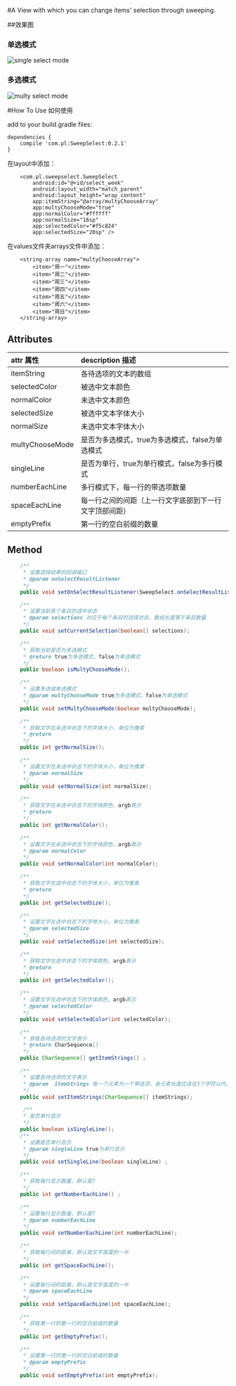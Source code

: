 #A View with which you can change items' selection through sweeping.

##效果图
### 单选模式
![single select mode](https://raw.githubusercontent.com/l465659833/SweepSelect/master/art/single_select.gif)

### 多选模式
![multy select mode](https://raw.githubusercontent.com/l465659833/SweepSelect/master/art/multi_select.gif)


#How To Use 如何使用

add to your build.gradle files:

```
dependencies {
    compile 'com.pl:SweepSelect:0.2.1'
}
```

在layout中添加：
```
    <com.pl.sweepselect.SweepSelect
        android:id="@+id/select_week"
        android:layout_width="match_parent"
        android:layout_height="wrap_content"
        app:itemString="@array/multyChooseArray"
        app:multyChooseMode="true"
        app:normalColor="#ffffff"
        app:normalSize="16sp"
        app:selectedColor="#f5c824"
        app:selectedSize="20sp" />
```

在values文件夹arrays文件中添加：

```
    <string-array name="multyChooseArray">
        <item>"周一"</item>
        <item>"周二"</item>
        <item>"周三"</item>
        <item>"周四"</item>
        <item>"周五"</item>
        <item>"周六"</item>
        <item>"周日"</item>
    </string-array>
```

## Attributes

| attr 属性          | description 描述 |
|:---				 |:---|
| itemString  	     | 各待选项的文本的数组 |
| selectedColor	 	 | 被选中文本颜色 |
| normalColor 		 | 未选中文本颜色 |
| selectedSize 			 |  被选中文本字体大小 |
| normalSize 	 |  未选中文本字体大小 |
| multyChooseMode | 是否为多选模式，true为多选模式，false为单选模式 |
| singleLine | 是否为单行，true为单行模式，false为多行模式 |
| numberEachLine | 多行模式下，每一行的带选项数量 |
| spaceEachLine |  每一行之间的间距（上一行文字底部到下一行文字顶部间距） |
| emptyPrefix | 第一行的空白前缀的数量 |

## Method
```java
    /**
     * 设置选择结果的回调接口
     * @param onSelectResultListener
     */
    public void setOnSelectResultListener(SweepSelect.onSelectResultListener onSelectResultListener);

    /**
     * 设置当前各个条目的选中状态
     * @param selections 对应于每个条目的选择状态，数组长度等于条目数量
     */
    public void setCurrentSelection(boolean[] selections);

    /**
     * 获取当前是否为多选模式
     * @return true为多选模式，false为单选模式
     */
    public boolean isMultyChooseMode();

    /**
     * 设置多选或单选模式
     * @param multyChooseMode true为多选模式，false为单选模式
     */
    public void setMultyChooseMode(boolean multyChooseMode);

    /**
     * 获取文字在未选中状态下的字体大小，单位为像素
     * @return
     */
    public int getNormalSize();

    /**
     * 设置文字在未选中状态下的字体大小，单位为像素
     * @param normalSize
     */
    public void setNormalSize(int normalSize);

    /**
     * 获取文字在未选中状态下的字体颜色，argb表示
     * @return
     */
    public int getNormalColor();

    /**
     * 设置文字在未选中状态下的字体颜色，argb表示
     * @param normalColor
     */
    public void setNormalColor(int normalColor);

    /**
     * 获取文字在选中状态下的字体大小，单位为像素
     * @return
     */
    public int getSelectedSize();

    /**
     * 设置文字在选中状态下的字体大小，单位为像素
     * @param selectedSize
     */
    public void setSelectedSize(int selectedSize);

    /**
     * 获取文字在选中状态下的字体颜色，argb表示
     * @return
     */
    public int getSelectedColor();

    /**
     * 设置文字在选中状态下的字体颜色，argb表示
     * @param selectedColor
     */
    public void setSelectedColor(int selectedColor);

    /**
     * 获取各待选项的文字表示
     * @return CharSequence[]
     */
    public CharSequence[] getItemStrings() ;

    /**
     * 设置各待选项的文字表示
     * @param  itemStrings 每一个元素为一个带选项，各元素长度应该在3个字符以内，否则不好看
     */
    public void setItemStrings(CharSequence[] itemStrings);

     /**
     * 是否单行显示
     */
    public boolean isSingleLine();
    /**
     * 设置是否单行显示
     * @param singleLine true为单行显示
     */
    public void setSingleLine(boolean singleLine) ;

    /**
     * 获取每行显示数量，默认是7
     */
    public int getNumberEachLine() ;

    /**
     * 设置每行显示数量，默认是7
     * @param numberEachLine
     */
    public void setNumberEachLine(int numberEachLine);

    /**
     * 获取每行间的距离，默认是文字高度的一半
     */
    public int getSpaceEachLine();

    /**
     * 设置每行间的距离，默认是文字高度的一半
     * @param spaceEachLine
     */
    public void setSpaceEachLine(int spaceEachLine);

    /**
     * 获取第一行的第一行的空白前缀的数量
     */
    public int getEmptyPrefix();

    /**
     * 设置第一行的第一行的空白前缀的数量
     * @param emptyPrefix
     */
    public void setEmptyPrefix(int emptyPrefix);

```